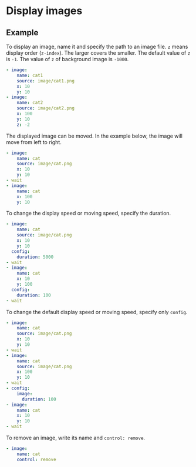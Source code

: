 Display images
================================================================================

Example
--------------------------------------------------------------------------------

To display an image, name it and specify the path to an image file.
`z` means display order (`z-index`). The larger covers the smaller.
The default value of `z` is `-1`.
The value of `z` of background image is `-1000`.

```yaml
- image:
    name: cat1
    source: image/cat1.png
    x: 10
    y: 10
- image:
    name: cat2
    source: image/cat2.png
    x: 100
    y: 10
    z: -2
```

The displayed image can be moved.
In the example below, the image will move from left to right.

```yaml
- image:
    name: cat
    source: image/cat.png
    x: 10
    y: 10
- wait
- image:
    name: cat
    x: 100
    y: 10
```

To change the display speed or moving speed, specify the duration.

```yaml
- image:
    name: cat
    source: image/cat.png
    x: 10
    y: 10
  config:
    duration: 5000
- wait
- image:
    name: cat
    x: 10
    y: 100
  config:
    duration: 100
- wait
```

To change the default display speed or moving speed, specify only `config`.

```yaml
- image:
    name: cat
    source: image/cat.png
    x: 10
    y: 10
- wait
- image:
    name: cat
    source: image/cat.png
    x: 100
    y: 10
- wait
- config:
    image:
      duration: 100
- image:
    name: cat
    x: 10
    y: 10
- wait
```

To remove an image, write its name and `control: remove`.

```yaml
- image:
    name: cat
    control: remove
```
